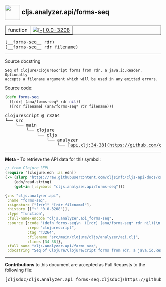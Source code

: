 ## <img width="48px" valign="middle" src="http://i.imgur.com/Hi20huC.png"> cljs.analyzer.api/forms-seq

 <table border="1">
<tr>

<td>function</td>
<td><a href="https://github.com/cljsinfo/cljs-api-docs/tree/0.0-3208"><img valign="middle" alt="[+] 0.0-3208" src="https://img.shields.io/badge/+-0.0--3208-lightgrey.svg"></a> </td>
</tr>
</table>

 <samp>
(__forms-seq__ rdr)<br>
</samp>
 <samp>
(__forms-seq__ rdr filename)<br>
</samp>

---




Source docstring:

```
Seq of Clojure/ClojureScript forms from rdr, a java.io.Reader. Optionally
accepts a filename argument which will be used in any emitted errors.
```

Source code:

```clj
(defn forms-seq
  ([rdr] (ana/forms-seq* rdr nil))
  ([rdr filename] (ana/forms-seq* rdr filename)))
```

 <pre>
clojurescript @ r3264
└── src
    └── main
        └── clojure
            └── cljs
                └── analyzer
                    └── <ins>[api.clj:34-38](https://github.com/clojure/clojurescript/blob/r3264/src/main/clojure/cljs/analyzer/api.clj#L34-L38)</ins>
</pre>


---

__Meta__ - To retrieve the API data for this symbol:

```clj
;; from Clojure REPL
(require '[clojure.edn :as edn])
(-> (slurp "https://raw.githubusercontent.com/cljsinfo/cljs-api-docs/catalog/cljs-api.edn")
    (edn/read-string)
    (get-in [:symbols "cljs.analyzer.api/forms-seq"]))
```

```clj
{:ns "cljs.analyzer.api",
 :name "forms-seq",
 :signature ["[rdr]" "[rdr filename]"],
 :history [["+" "0.0-3208"]],
 :type "function",
 :full-name-encode "cljs.analyzer.api_forms-seq",
 :source {:code "(defn forms-seq\n  ([rdr] (ana/forms-seq* rdr nil))\n  ([rdr filename] (ana/forms-seq* rdr filename)))",
          :repo "clojurescript",
          :tag "r3264",
          :filename "src/main/clojure/cljs/analyzer/api.clj",
          :lines [34 38]},
 :full-name "cljs.analyzer.api/forms-seq",
 :docstring "Seq of Clojure/ClojureScript forms from rdr, a java.io.Reader. Optionally\naccepts a filename argument which will be used in any emitted errors."}

```

---

__Contributions__ to this document are accepted as Pull Requests to the following file:

 <pre>
[cljsdoc/cljs.analyzer.api_forms-seq.cljsdoc](https://github.com/cljsinfo/cljs-api-docs/blob/master/cljsdoc/cljs.analyzer.api_forms-seq.cljsdoc)
</pre>

